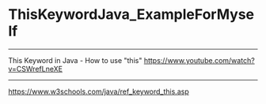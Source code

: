 # ThisKeywordJava_ExampleForMyself

*******************************************************
This Keyword in Java - How to use "this"
https://www.youtube.com/watch?v=CSWrefLneXE
*******************************************************

https://www.w3schools.com/java/ref_keyword_this.asp
